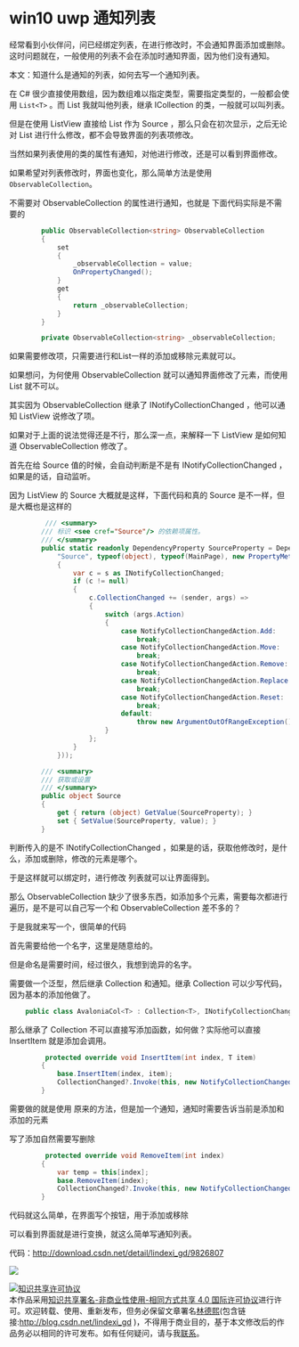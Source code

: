 # win10 uwp 通知列表

经常看到小伙伴问，问已经绑定列表，在进行修改时，不会通知界面添加或删除。这时问题就在，一般使用的列表不会在添加时通知界面，因为他们没有通知。

本文：知道什么是通知的列表，如何去写一个通知列表。

<!--more-->
<!-- CreateTime:2018/12/25 18:12:33 -->


在 C# 很少直接使用数组，因为数组难以指定类型，需要指定类型的，一般都会使用 `List<T>` 。而 List 我就叫他列表，继承 ICollection 的类，一般就可以叫列表。

但是在使用 ListView  直接给 List 作为 Source ，那么只会在初次显示，之后无论对 List 进行什么修改，都不会导致界面的列表项修改。

当然如果列表使用的类的属性有通知，对他进行修改，还是可以看到界面修改。

如果希望对列表修改时，界面也变化，那么简单方法是使用 `ObservableCollection`。

不需要对 ObservableCollection 的属性进行通知，也就是 下面代码实际是不需要的


```csharp
        public ObservableCollection<string> ObservableCollection
        {
            set
            {
                _observableCollection = value;
                OnPropertyChanged();
            }
            get
            {
                return _observableCollection;
            }
        }

        private ObservableCollection<string> _observableCollection;
```

如果需要修改项，只需要进行和List一样的添加或移除元素就可以。

如果想问，为何使用 ObservableCollection 就可以通知界面修改了元素，而使用 List 就不可以。

其实因为 ObservableCollection 继承了 INotifyCollectionChanged ，他可以通知 ListView  说修改了项。

如果对于上面的说法觉得还是不行，那么深一点，来解释一下 ListView 是如何知道 ObservableCollection 修改了。

首先在给 Source 值的时候，会自动判断是不是有 INotifyCollectionChanged ，如果是的话，自动监听。

因为 ListView 的 Source 大概就是这样，下面代码和真的 Source 是不一样，但是大概也是这样的


```csharp
         /// <summary>
        /// 标识 <see cref="Source"/> 的依赖项属性。
        /// </summary>
        public static readonly DependencyProperty SourceProperty = DependencyProperty.Register(
            "Source", typeof(object), typeof(MainPage), new PropertyMetadata(default(object), (s, e) =>
            {
                var c = s as INotifyCollectionChanged;
                if (c != null)
                {
                    c.CollectionChanged += (sender, args) =>
                    {
                        switch (args.Action)
                        {
                            case NotifyCollectionChangedAction.Add:
                                break;
                            case NotifyCollectionChangedAction.Move:
                                break;
                            case NotifyCollectionChangedAction.Remove:
                                break;
                            case NotifyCollectionChangedAction.Replace:
                                break;
                            case NotifyCollectionChangedAction.Reset:
                                break;
                            default:
                                throw new ArgumentOutOfRangeException();
                        }
                    };
                }
            }));

        /// <summary>
        /// 获取或设置
        /// </summary>
        public object Source
        {
            get { return (object) GetValue(SourceProperty); }
            set { SetValue(SourceProperty, value); }
        }
```


判断传入的是不 INotifyCollectionChanged ，如果是的话，获取他修改时，是什么，添加或删除，修改的元素是哪个。

于是这样就可以绑定时，进行修改 列表就可以让界面得到。

那么 ObservableCollection 缺少了很多东西，如添加多个元素，需要每次都进行 遍历，是不是可以自己写一个和 ObservableCollection 差不多的？

于是我就来写一个，很简单的代码

首先需要给他一个名字，这里是随意给的。

但是命名是需要时间，经过很久，我想到诡异的名字。

需要做一个泛型，然后继承 Collection 和通知。继承 Collection 可以少写代码，因为基本的添加他做了。


```csharp
    public class AvaloniaCol<T> : Collection<T>, INotifyCollectionChanged
```


那么继承了 Collection 不可以直接写添加函数，如何做？实际他可以直接 InsertItem 就是添加会调用。


```csharp
         protected override void InsertItem(int index, T item)
        {
            base.InsertItem(index, item);
            CollectionChanged?.Invoke(this, new NotifyCollectionChangedEventArgs(NotifyCollectionChangedAction.Add, item, index));
        }
```
需要做的就是使用 原来的方法，但是加一个通知，通知时需要告诉当前是添加和添加的元素

写了添加自然需要写删除


```csharp
         protected override void RemoveItem(int index)
        {
            var temp = this[index];
            base.RemoveItem(index);
            CollectionChanged?.Invoke(this, new NotifyCollectionChangedEventArgs(NotifyCollectionChangedAction.Remove, temp, index));
        }
```

代码就这么简单，在界面写个按钮，用于添加或移除

可以看到界面就是进行变换，就这么简单写通知列表。

代码：http://download.csdn.net/detail/lindexi_gd/9826807

![](http://cdn.lindexi.site/AwCCAwMAItoFADbzBgABAAQArj4BAGZDAgBo6AkA6Nk%3D%2F%25E5%2588%2597%25E8%25A1%25A8.gif)

<a rel="license" href="http://creativecommons.org/licenses/by-nc-sa/4.0/"><img alt="知识共享许可协议" style="border-width:0" src="https://licensebuttons.net/l/by-nc-sa/4.0/88x31.png" /></a><br />本作品采用<a rel="license" href="http://creativecommons.org/licenses/by-nc-sa/4.0/">知识共享署名-非商业性使用-相同方式共享 4.0 国际许可协议</a>进行许可。欢迎转载、使用、重新发布，但务必保留文章署名[林德熙](http://blog.csdn.net/lindexi_gd)(包含链接:http://blog.csdn.net/lindexi_gd )，不得用于商业目的，基于本文修改后的作品务必以相同的许可发布。如有任何疑问，请与我[联系](mailto:lindexi_gd@163.com)。 